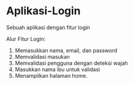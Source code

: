 # Aplikasi-Login
Sebuah aplikasi dengan fitur login 

Alur Fitur Login:
1. Memasukkan nama, email, dan password
2. Memvalidasi masukan
3. Memvalidasi pengguna dengan deteksi wajah
4. Masukkan nama ibu untuk validasi
5. Menampilkan halaman home.

